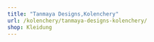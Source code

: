 ```yaml
---
title: "Tanmaya Designs,Kolenchery"
url: /kolenchery/tanmaya-designs-kolenchery/
shop: Kleidung
---
```

